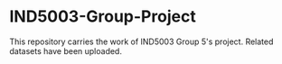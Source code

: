 # IND5003-Group-Project
This repository carries the work of IND5003 Group 5's project.
Related datasets have been uploaded.
